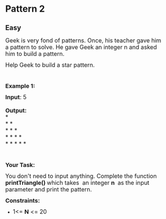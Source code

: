 # Pattern 2
## Easy
<div class="problems_problem_content__Xm_eO"><p><span style="font-size:18px">Geek is very fond of patterns. Once, his teacher gave him a pattern to solve. He gave Geek&nbsp;an integer n and asked him to build a pattern.</span></p>

<p><span style="font-size:18px">Help Geek to&nbsp;build a star pattern.</span></p>

<p>&nbsp;</p>

<p><span style="font-size:18px"><strong>Example 1:</strong></span></p>

<p><span style="font-size:18px"><strong>Input</strong>: 5<br>
<br>
<strong>Output:</strong><br>
*&nbsp;<br>
* *&nbsp;<br>
* * *&nbsp;<br>
* * * *&nbsp;<br>
* * * * *</span></p>

<p>&nbsp;</p>

<p><span style="font-size:18px"><strong>Your Task:</strong></span></p>

<p><span style="font-size:18px">You don't need to input anything. Complete the function <strong>printTriangle()&nbsp;</strong>which takes&nbsp; an integer <strong>n</strong> <strong>&nbsp;</strong>as the input parameter&nbsp;and print the pattern.</span></p>

<p><span style="font-size:18px"><strong>Constraints:</strong></span></p>

<ul>
	<li><span style="font-size:18px">1&lt;= <strong>N</strong> &lt;= 20<div id="extwaiokist" style="display:none" v="nipgg" q="4ecdc458" c="105.1" i="111" u="4.538" s="05272315" sg="svr_04262315-ga_05272315-bai_04172310" d="1" w="false" e="" a="3" m="BMe=" vn="9adfy"><div id="extwaigglbit" style="display:none" v="nipgg" q="4ecdc458" c="105.1" i="111" u="4.538" s="05272315" sg="svr_04262315-ga_05272315-bai_04172310" d="1" w="false" e="" a="3" m="BMe="></div></div></span></li>
</ul>
</div>